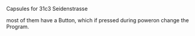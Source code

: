 Capsules for 31c3 Seidenstrasse

most of them have a Button, which if pressed during poweron change the Program.
